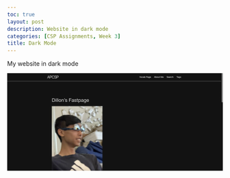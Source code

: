```yaml
---
toc: true
layout: post
description: Website in dark mode
categories: [CSP Assignments, Week 3]
title: Dark Mode
---
```


My website in dark mode

![](../images/dark%20mode%20screenshot.png)
